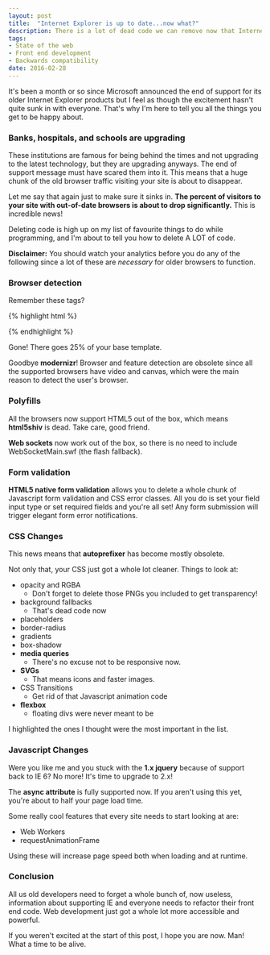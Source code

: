 ```yaml
---
layout: post
title:  "Internet Explorer is up to date...now what?"
description: There is a lot of dead code we can remove now that Internet Explorer announced end of life on versions below 11. This post walks you through some of the changes.
tags:
- State of the web
- Front end development
- Backwards compatibility
date: 2016-02-28
---
```


It's been a month or so since Microsoft announced the end of support for its older Internet Explorer products but I feel as though the excitement hasn't quite sunk in with everyone. That's why I'm here to tell you all the things you get to be happy about.

### Banks, hospitals, and schools are upgrading

These institutions are famous for being behind the times and not upgrading to the latest technology, but they are upgrading anyways. The end of support message must have scared them into it. This means that a huge chunk of the old browser traffic visiting your site is about to disappear.

Let me say that again just to make sure it sinks in. **The percent of visitors to your site with out-of-date browsers is about to drop significantly.** This is incredible news!

Deleting code is high up on my list of favourite things to do while programming, and I'm about to tell you how to delete A LOT of code.

**Disclaimer:** You should watch your analytics before you do any of the following since a lot of these are *necessary* for older browsers to function.

### Browser detection

Remember these tags?

{% highlight html %}
<!--[if IE 7]><![endif]-->
<!--[if IE 8]><![endif]-->
<!--[if IE 9]><![endif]-->
{% endhighlight %}

Gone! There goes 25% of your base template.

Goodbye **modernizr**! Browser and feature detection are obsolete since all the supported browsers have video and canvas, which were the main reason to detect the user's browser.

### Polyfills

All the browsers now support HTML5 out of the box, which means **html5shiv** is dead. Take care, good friend.

**Web sockets** now work out of the box, so there is no need to include WebSocketMain.swf (the flash fallback).

### Form validation

**HTML5 native form validation** allows you to delete a whole chunk of Javascript form validation and CSS error classes. All you do is set your field input type or set required fields and you're all set! Any form submission will trigger elegant form error notifications.

### CSS Changes

This news means that **autoprefixer** has become mostly obsolete.

Not only that, your CSS just got a whole lot cleaner. Things to look at:

- opacity and RGBA
  - Don't forget to delete those PNGs you included to get transparency!
- background fallbacks
  - That's dead code now
- placeholders
- border-radius
- gradients
- box-shadow
- **media queries**
  - There's no excuse not to be responsive now.
- **SVGs**
  - That means icons and faster images.
- CSS Transitions
  - Get rid of that Javascript animation code
- **flexbox**
  - floating divs were never meant to be

I highlighted the ones I thought were the most important in the list.

### Javascript Changes

Were you like me and you stuck with the **1.x jquery** because of support back to IE 6? No more! It's time to upgrade to 2.x!

The **async attribute** is fully supported now. If you aren't using this yet, you're about to half your page load time.

Some really cool features that every site needs to start looking at are:

- Web Workers
- requestAnimationFrame

Using these will increase page speed both when loading and at runtime.

### Conclusion

All us old developers need to forget a whole bunch of, now useless, information about supporting IE and everyone needs to refactor their front end code. Web development just got a whole lot more accessible and powerful.

If you weren't excited at the start of this post, I hope you are now. Man! What a time to be alive.
